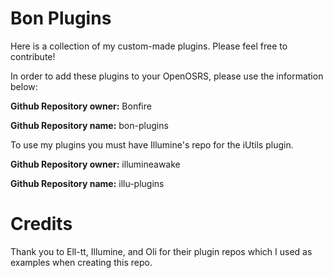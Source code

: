 # Bon Plugins

Here is a collection of my custom-made plugins. Please feel free to contribute!

In order to add these plugins to your OpenOSRS, please use the information below:

**Github Repository owner:** Bonfire

**Github Repository name:** bon-plugins


To use my plugins you must have Illumine's repo for the iUtils plugin. 

**Github Repository owner:** illumineawake

**Github Repository name:** illu-plugins

# Credits
Thank you to Ell-tt, Illumine, and Oli for their plugin repos which I used as examples when creating this repo.